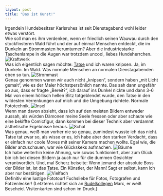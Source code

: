 ```yaml
---
layout: post
title: "Das ist Kunst!"
---
```


Irgendein Hundebesitzer Karlsruhes ist seit Dienstagabend wohl leider etwas verstört.  
Wie soll man es ihm verdenken, wenn er friedlich seinen Wauwau durch den stockfinsteren Wald führt und der auf einmal Menschen entdeckt, die im Dunkeln an Strommasten herumturnen? Aber die industriestarke Taschenlampe in die Augen war trotzdem uncool, liebes Hundeherrchen.
![Kraftwerk](http://farm4.staticflickr.com/3819/12222939205_747a719b47_c.jpg)  
Was ich eigentlich sagen möchte: [Tatse](http://typxtatse.de/) und ich waren knipsen. Ja, im Dunkeln. Im Wald. Was normale Menschen an normalen Dienstagabenden eben so tun.
![Strommast](http://farm3.staticflickr.com/2878/12222944465_6b54e54fbd_c.jpg)  
Genau genommen waren wir auch nicht „knipsen“, sondern haben „mit Licht gemalt“, wie es der Maler höchstpersönlich nannte. Das sah dann ungefähr so aus, dass er fragte „Bereit?“, ich darauf ins Dunkel nickte und dann 3-6 Mal von einem höllisch hellen Blitz totgeblendet wurde, den Tatse in den wildesten Verrenkungen auf mich und die Umgebung richtete. Normale Fototechnik.
![Insel](http://farm6.staticflickr.com/5491/12223545586_857ca0aa26_c.jpg)  
Wenn man davon absieht, dass ich auf den meisten Bildern entweder aussah, als würden Dämonen meine Seele fressen oder aber schaute wie eine bekiffte Comicfigur, dann kommen bei dieser Technik aber verdammt ästhetische Ergebnisse heraus. 
![Schal](http://farm3.staticflickr.com/2881/12223136543_91ddc8b0d0_c.jpg)  
Was genau, weiß man vorher nie so genau, zumindest wusste ich das nicht. Tatse tat zwar so, als wisse er es, ich habe aber den starken Verdacht, dass er einfach nur coole Moves mit seiner Kamera machen wollte. Egal wie, die Bilder anzuschauen, war wie Glückskeks aufmachen. 
![Bäume](http://farm8.staticflickr.com/7362/12223206943_2022a98de6_c.jpg)  
Ich habe weiterhin keine Ahnung, wie sowas funktioniert, aber zum Glück bin ich bei diesen Bildern ja auch nur für die dummen Gesichter verantwortlich. Und, mal Scherz beiseite: Wenn jemand der absolute Boss der Bilder ist, ist das Tatse. Ein Künstler, der Mann! Sagt er selbst, kann ich aber nur bestätigen.
![Vielfach](http://farm6.staticflickr.com/5549/12223029385_d6fdf5fb7b_c.jpg)  
Definitiv eine lustige Fototour!
Fuchsliebe für Fotos, Fotografen und Fotzenlecker! (Letzteres richtet sich an [Rudelkollegen](http://magazin.fuchsgehtum.de/) Marc, er weiß Bescheid. Visitenkarten sind schon im Druck.)